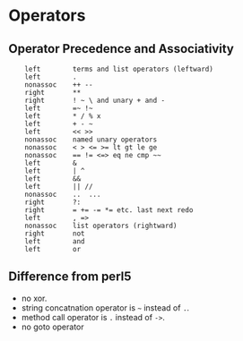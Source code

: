 # Operators

## Operator Precedence and Associativity

        left        terms and list operators (leftward)
        left        .
        nonassoc    ++ --
        right       **
        right       ! ~ \ and unary + and -
        left        =~ !~
        left        * / % x
        left        + - ~
        left        << >>
        nonassoc    named unary operators
        nonassoc    < > <= >= lt gt le ge
        nonassoc    == != <=> eq ne cmp ~~
        left        &
        left        | ^
        left        &&
        left        || //
        nonassoc    ..  ...
        right       ?:
        right       = += -= *= etc. last next redo
        left        , =>
        nonassoc    list operators (rightward)
        right       not
        left        and
        left        or

## Difference from perl5

 * no xor.
 * string concatnation operator is `~` instead of `.`.
 * method call operator is `.` instead of `->`.
 * no goto operator

